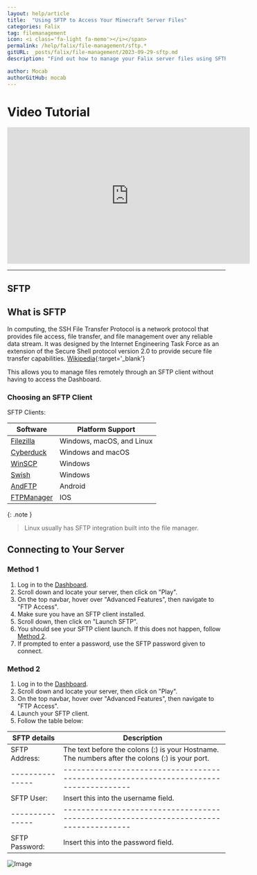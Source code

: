 ```yaml
---
layout: help/article
title:  "Using SFTP to Access Your Minecraft Server Files"
categories: Falix
tag: filemanagement
icon: <i class='fa-light fa-memo'></i></span>
permalink: /help/falix/file-management/sftp.*
gitURL: _posts/falix/file-management/2023-09-29-sftp.md
description: "Find out how to manage your Falix server files using SFTP"

author: Mocab
authorGitHub: mocab
---
```


<div class="watch-video-tutorial">
    <h1>Video Tutorial</h1>
    <iframe id="video-tutorial" width="560" height="315" src="https://www.youtube-nocookie.com/embed/mUQlgqcvEho" title="YouTube video player" frameborder="0" allow="accelerometer; autoplay; clipboard-write; encrypted-media; gyroscope; picture-in-picture" allowfullscreen></iframe>
    <hr>
    <style>section#video-tutorial {display: inherit !important;}</style>
</div>

## SFTP

## What is SFTP

In computing, the SSH File Transfer Protocol is a network protocol that provides file access, file transfer, and file management over any reliable data stream. It was designed by the Internet Engineering Task Force as an extension of the Secure Shell protocol version 2.0 to provide secure file transfer capabilities. [Wikipedia](https://en.wikipedia.org/wiki/SSH_File_Transfer_Protocol){:target='_blank'}

This allows you to manage files remotely through an SFTP client without having to access the Dashboard.

### Choosing an SFTP Client

SFTP Clients:

| Software | Platform Support                               |
|----------|------------------------------------------------|
| [Filezilla](https://filezilla-project.org/download.php?type=client) | Windows, macOS, and Linux |
| [Cyberduck](https://cyberduck.io/download/) | Windows and macOS |
| [WinSCP](https://winscp.net/eng/download.php) | Windows |
| [Swish](https://sourceforge.net/projects/swish/) | Windows |
| [AndFTP](https://play.google.com/store/apps/details?id=lysesoft.andftp&hl=en_US&gl=US) | Android |
| [FTPManager](https://apps.apple.com/us/app/ftpmanager-ftp-sftp-client/id525959186) | IOS |

{: .note }
> Linux usually has SFTP integration built into the file manager.

## Connecting to Your Server

### Method 1

1. Log in to the [Dashboard](https://client.falixnodes.net/).
2. Scroll down and locate your server, then click on "Play".
3. On the top navbar, hover over "Advanced Features", then navigate to "FTP Access".
4. Make sure you have an SFTP client installed.
5. Scroll down, then click on "Launch SFTP".
6. You should see your SFTP client launch. If this does not happen, follow [Method 2](https://help.falixnodes.net/falix/general/sftp/#method-2).
7. If prompted to enter a password, use the SFTP password given to connect.

### Method 2

1. Log in to the [Dashboard](https://client.falixnodes.net/).
2. Scroll down and locate your server, then click on "Play".
3. On the top navbar, hover over "Advanced Features", then navigate to "FTP Access".
4. Launch your SFTP client.
5. Follow the table below:

|SFTP details   | Description                                                                         |
|---------------|-------------------------------------------------------------------------------------|
|SFTP Address:  | The text before the colons (:) is your Hostname. The numbers after the colons (:) is your port. |
|---------------|-------------------------------------------------------------------------------------|
|SFTP User:     | Insert this into the username field.                                              |
|---------------|-------------------------------------------------------------------------------------|
|SFTP Password: | Insert this into the password field.                             |

![Image](/assets/images/posts/falix/sftp/server-address.png)
